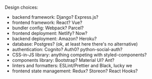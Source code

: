 Design choices:
- backend framework: Django? Express.js?
- frontend framework: React? Vue?
- bundler config: Webpack? Parcel?
- frontend deployment: Netlify? Now?
- backend deployment: Amazon? Heroku?
- database: Postgres? (ok, at least here there's no alternative)
- authentication: Cognito? Auth0? python-social-auth?
- CSS-in-JS library: anything competing with styled-components?
- components library: Bootstrap? Material UI? Ant?
- linters and formatters: ESLint/Prettier and Black, lucky we
- frontend state management: Redux? Storeon? React Hooks?
